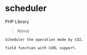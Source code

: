 # scheduler
PHP Library

> About

	Scheduler the operation mode by CGI.

	Yield function with CURL support.

